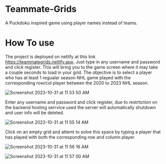 # Teammate-Grids
A Puckdoku inspired game using player names instead of teams.

# How To use
The project is deployed on netlify at this link https://teammategrids.netlify.app. Just type in any username and password and click register. This will bring you to the game screen where it may take a couple seconds to load in your grid. The objective is to select a player who has at least 1 regualar season NHL game played with the corresponding row/col player between the 2020 to 2023 NHL season.

![Screenshot 2023-10-31 at 11 53 50 AM](https://github.com/AnthonyValenti/Teammate-Grids/assets/57304403/2fac8611-871b-4187-9904-5ce269b385d6)

Enter any username and password and click register, due to restrtiction on the backend hosting serrvice used the server will automatically shutdown and user info will be deleted.


![Screenshot 2023-10-31 at 11 55 14 AM](https://github.com/AnthonyValenti/Teammate-Grids/assets/57304403/33ae791b-73c8-45e5-86ba-675900a1919b)

Click on an empty grid and attemt to solve this space by typing a player that has played with both the corresponding row and column player.


![Screenshot 2023-10-31 at 11 56 16 AM](https://github.com/AnthonyValenti/Teammate-Grids/assets/57304403/b658c502-4eae-4227-97c4-eeb18348c10e)


![Screenshot 2023-10-31 at 11 57 00 AM](https://github.com/AnthonyValenti/Teammate-Grids/assets/57304403/d393e693-2c25-4f07-a485-07ed6269ff21)
